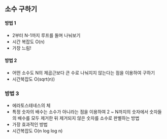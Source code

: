 ## 소수 구하기

#### 방법 1
* 2부터 N-1까지 루프를 돌며 나눠보기 
* 시간 복잡도 O(n) 
* 가장 느림!
#### 방법 2
* 어떤 소수도 N의 제곱근보다 큰 수로 나눠지지 않는다는 점을 이용하여 구하기
* 시간복잡도 O(sqrt(n))
### 방법 3
* 에라토스테네스의 체
* 특정 숫자의 배수는 소수가 아니라는 점을 이용하여 2 ~ N까지의 숫자에서 숫자들의 배수를 모두 제거한 뒤 제거되지 않은 숫자를 소수로 판별하는 방법
* 가장 효과적인 방법
* 시간복잡도 O(n log log n)

